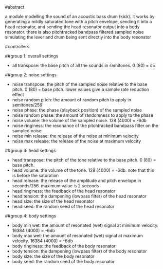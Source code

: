 #abstract

a module modelling the sound of an acoustic bass drum (kick). it works by generating a mildly saturated tone with a pitch envelope, sending it into a head resonator, and sending the head resonator output into a body resonator. there is also pitchtracked bandpass filtered sampled noise simulating the lever and drum being sent directly into the body resonator

#controllers

##group 1: overall settings

- all transpose: the base pitch of all the sounds in semitones. 0 (80) = c5

##group 2: noise settings

- noise transpose: the pitch of the sampled noise relative to the base pitch. 0 (80) = base pitch. lower values give a sample rate reduction effect
- noise random pitch: the amount of random pitch to apply in semitones/256
- noise phase: the phase (playback position) of the sampled noise
- noise random phase: the amount of randomness to apply to the phase
- noise volume: the volume of the sampled noise. 128 (4000) = -6db
- noise ringiness: the resonance of the pitchtracked bandpass filter on the sampled noise
- noise min release: the release of the noise at minimum velocity
- noise max release: the release of the noise at maximum velocity

##group 3: head settings

- head transpose: the pitch of the tone relative to the base pitch. 0 (80) = base pitch.
- head volume: the volume of the tone. 128 (4000) = -6db. note that this is before the saturation
- head release: the release of the amplitude and pitch envelope in seconds/256. maximum value is 2 seconds
- head ringiness: the feedback of the head resonator
- head tension: the dampening (lowpass filter) of the head resonator
- head size: the size of the head resonator
- head seed: the random seed of the head resonator

##group 4: body settings

- body min wet: the amount of resonated (wet) signal at minimum velocity. 16384 (4000) = -6db
- body max wet: the amount of resonated (wet) signal at maximum velocity. 16384 (4000) = -6db
- body ringiness: the feedback of the body resonator
- body tension: the dampening (lowpass filter) of the body resonator
- body size: the size of the body resonator
- body seed: the random seed of the body resonator